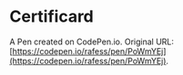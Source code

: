 # Certificard

A Pen created on CodePen.io. Original URL: [https://codepen.io/rafess/pen/PoWmYEj](https://codepen.io/rafess/pen/PoWmYEj).


